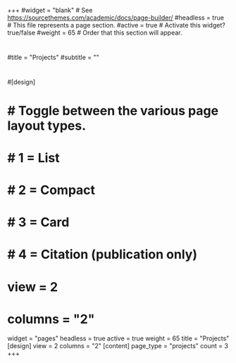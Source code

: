 +++
#widget = "blank"  # See https://sourcethemes.com/academic/docs/page-builder/
#headless = true  # This file represents a page section.
#active = true  # Activate this widget? true/false
#weight = 65  # Order that this section will appear.
#
#title = "Projects"
#subtitle = ""
#
#[design]
#    # Toggle between the various page layout types.
#    #   1 = List
#    #   2 = Compact
#    #   3 = Card
#    #   4 = Citation (publication only)
#    view = 2
#    columns = "2"
widget = "pages"
headless = true
active = true
weight = 65
title = "Projects"
[design]
    view = 2
    columns = "2"
[content]
    page_type = "projects"
    count = 3
+++




